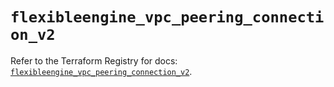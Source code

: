 # `flexibleengine_vpc_peering_connection_v2`

Refer to the Terraform Registry for docs: [`flexibleengine_vpc_peering_connection_v2`](https://registry.terraform.io/providers/flexibleenginecloud/flexibleengine/1.46.0/docs/resources/vpc_peering_connection_v2).
